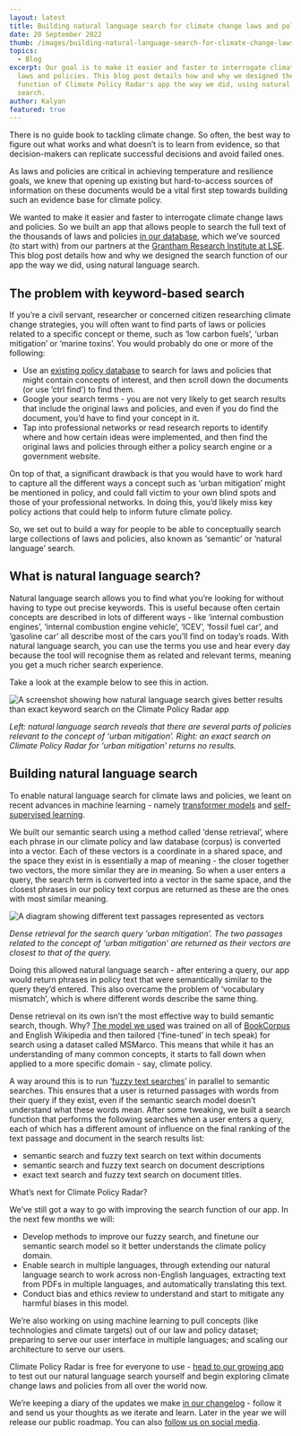 ```yaml
---
layout: latest
title: Building natural language search for climate change laws and policies
date: 20 September 2022
thumb: /images/building-natural-language-search-for-climate-change-laws-and-policies/natural-language-search-on-climate-policy-radar.jpg
topics:
  - Blog
excerpt: Our goal is to make it easier and faster to interrogate climate change
  laws and policies. This blog post details how and why we designed the search
  function of Climate Policy Radar's app the way we did, using natural language
  search.
author: Kalyan
featured: true
---
```

There is no guide book to tackling climate change. So often, the best way to figure out what works and what doesn’t is to learn from evidence, so that decision-makers can replicate successful decisions and avoid failed ones. 

As laws and policies are critical in achieving temperature and resilience goals, we knew that opening up existing but hard-to-access sources of information on these documents would be a vital first step towards building such an evidence base for climate policy. 

We wanted to make it easier and faster to interrogate climate change laws and policies. So we built an app that allows people to search the full text of the thousands of laws and policies [in our database](https://climatepolicyradar.org/latest/climate-policy-radar-launches-its-global-climate-policy-database), which we’ve sourced (to start with) from our partners at the [Grantham Research Institute at LSE](https://www.lse.ac.uk/granthaminstitute/). This blog post details how and why we designed the search function of our app the way we did, using natural language search.

## The problem with keyword-based search

If you’re a civil servant, researcher or concerned citizen researching climate change strategies, you will often want to find parts of laws or policies related to a specific concept or theme, such as ‘low carbon fuels’, ‘urban mitigation’ or ‘marine toxins’. You would probably do one or more of the following:

* Use an [existing policy database](https://climate-laws.org/) to search for laws and policies that might contain concepts of interest, and then scroll down the documents  (or use ‘ctrl find’) to find them.
* Google your search terms - you are not very likely to get search results that include the original laws and policies, and even if you do find the document, you’d have to find your concept in it.
* Tap into professional networks or read research reports to identify where and how certain ideas were implemented, and then find the original laws and policies through either a policy search engine or a government website.

On top of that, a significant drawback is that you would have to work hard to capture all the different ways a concept such as ‘urban mitigation’ might be mentioned in policy, and could fall victim to your own blind spots and those of your professional networks. In doing this, you’d likely miss key policy actions that could help to inform future climate policy.

So, we set out to build a way for people to be able to conceptually search large collections of laws and policies, also known as ‘semantic’ or ‘natural language’ search.

## What is natural language search?

Natural language search allows you to find what you’re looking for without having to type out precise keywords. This is useful because often certain concepts are described in lots of different ways - like ‘internal combustion engines’, ‘internal combustion engine vehicle’, ‘ICEV’, ‘fossil fuel car’, and ‘gasoline car’ all describe most of the cars you’ll find on today’s roads. With natural language search, you can use the terms you use and hear every day because the tool will recognise them as related and relevant terms, meaning you get a much richer search experience.

Take a look at the example below to see this in action.

![A screenshot showing how natural language search gives better results than exact keyword search on the Climate Policy Radar app](/images/building-natural-language-search-for-climate-change-laws-and-policies/natural-language-search-of-climate-laws-and-policies.jpg "Natural language search on Climate Policy Radar")

*Left: natural language search reveals that there are several parts of policies relevant to the concept of ‘urban mitigation’. Right: an exact search on Climate Policy Radar for ‘urban mitigation’ returns no results.*

## Building natural language search

To enable natural language search for climate laws and policies, we leant on recent advances in machine learning - namely [transformer models](https://en.wikipedia.org/wiki/Transformer_(machine_learning_model)) and [self-supervised learning](https://neptune.ai/blog/self-supervised-learning). 

We built our semantic search using a method called ‘dense retrieval’, where each phrase in our climate policy and law database (corpus) is converted into a vector. Each of these vectors is a coordinate in a shared space, and the space they exist in is essentially a map of meaning - the closer together two vectors, the more similar they are in meaning. So when a user enters a query, the search term is converted into a vector in the same space, and the closest phrases in our policy text corpus are returned as these are the ones with most similar meaning.

![A diagram showing different text passages represented as vectors](/images/building-natural-language-search-for-climate-change-laws-and-policies/dense-retrieval-for-urban-mitigation-on-climate-policy-radar.jpg "Dense retrieval for the search query ‘urban mitigation’")

*Dense retrieval for the search query ‘urban mitigation’. The two passages related to the concept of ‘urban mitigation’ are returned as their vectors are closest to that of the query.*

Doing this allowed natural language search - after entering a query, our app would return phrases in policy text that were semantically similar to the query they’d entered. This also overcame the problem of ‘vocabulary mismatch’, which is where different words describe the same thing.

Dense retrieval on its own isn’t the most effective way to build semantic search, though. Why? [The model we used](https://huggingface.co/sentence-transformers/msmarco-distilbert-dot-v5) was trained on all of [BookCorpus](https://arxiv.org/abs/1506.06724v1) and English Wikipedia and then tailored (‘fine-tuned’ in tech speak) for search using a dataset called MSMarco. This means that while it has an understanding of many common concepts, it starts to fall down when applied to a more specific domain - say, climate policy.

A way around this is to run ‘[fuzzy text searches](https://www.elastic.co/guide/en/elasticsearch/reference/current/query-dsl-match-query.html)’ in parallel to semantic searches. This ensures that a user is returned passages with words from their query if they exist, even if the semantic search model doesn’t understand what these words mean. After some tweaking, we built a search function that performs the following searches when a user enters a query, each of which has a different amount of influence on the final ranking of the text passage and document in the search results list:

* semantic search and fuzzy text search on text within documents
* semantic search and fuzzy text search on document descriptions
* exact text search and fuzzy text search on document titles.

What’s next for Climate Policy Radar?

We’ve still got a way to go with improving the search function of our app. In the next few months we will:

* Develop methods to improve our fuzzy search, and finetune our semantic search model so it better understands the climate policy domain. 
* Enable search in multiple languages, through extending our natural language search to work across non-English languages, extracting text from PDFs in multiple languages, and automatically translating this text.
* Conduct bias and ethics review to understand and start to mitigate any harmful biases in this model.

We’re also working on using machine learning to pull concepts (like technologies and climate targets) out of our law and policy dataset; preparing to serve our user interface in multiple languages; and scaling our architecture to serve our users. 

Climate Policy Radar is free for everyone to use - [head to our growing app](https://app.climatepolicyradar.org/) to test out our natural language search yourself and begin exploring climate change laws and policies from all over the world now.

We’re keeping a diary of the updates we make [in our changelog](https://climatepolicyradar.notion.site/Climate-Policy-Radar-s-Public-Changelog-1f028d2141e946adaebb8a420f50029c) - follow it and send us your thoughts as we iterate and learn. Later in the year we will release our public roadmap. You can also [follow us on social media](https://twitter.com/climatepolradar).